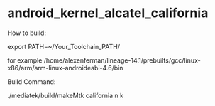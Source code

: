 # android_kernel_alcatel_california
How to build:

export PATH=~/Your_Toolchain_PATH/

for example /home/alexenferman/lineage-14.1/prebuilts/gcc/linux-x86/arm/arm-linux-androideabi-4.6/bin

Build Command:

./mediatek/build/makeMtk california n k

